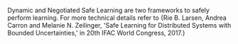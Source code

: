 Dynamic and Negotiated Safe Learning are two frameworks to safely perform learning. For more technical details refer to {Rie B. Larsen, Andrea Carron and Melanie N. Zeilinger, 'Safe Learning for Distributed Systems with Bounded Uncertainties,' in 20th IFAC World Congress, 2017.}